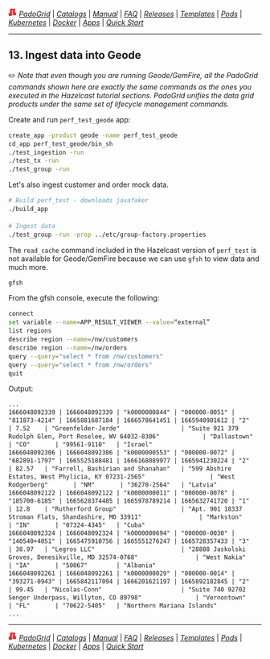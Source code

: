 ![PadoGrid](https://github.com/padogrid/padogrid/raw/develop/images/padogrid-3d-16x16.png) [*PadoGrid*](https://github.com/padogrid) | [*Catalogs*](https://github.com/padogrid/catalog-bundles/blob/master/all-catalog.md) | [*Manual*](https://github.com/padogrid/padogrid/wiki) | [*FAQ*](https://github.com/padogrid/padogrid/wiki/faq) | [*Releases*](https://github.com/padogrid/padogrid/releases) | [*Templates*](https://github.com/padogrid/padogrid/wiki/Using-Bundle-Templates) | [*Pods*](https://github.com/padogrid/padogrid/wiki/Understanding-Padogrid-Pods) | [*Kubernetes*](https://github.com/padogrid/padogrid/wiki/Kubernetes) | [*Docker*](https://github.com/padogrid/padogrid/wiki/Docker) | [*Apps*](https://github.com/padogrid/padogrid/wiki/Apps) | [*Quick Start*](https://github.com/padogrid/padogrid/wiki/Quick-Start)

---

## 13. Ingest data into Geode

✏️ *Note that even though you are running Geode/GemFire, all the PadoGrid commands shown here are exactly the same commands as the ones you executed in the Hazelcast tutorial sections. PadoGrid unifies the data grid products under the same set of lifecycle management commands.*

Create and run `perf_test_geode` app:

```bash
create_app -product geode -name perf_test_geode
cd_app perf_test_geode/bin_sh
./test_ingestion -run
./test_tx -run
./test_group -run
```

Let's also ingest customer and order mock data.

```bash
# Build perf_test - downloads javafaker
./build_app

# Ingest data
./test_group -run -prop ../etc/group-factory.properties
```

The `read_cache` command included in the Hazelcast version of `perf_test` is not available for Geode/GemFire because we can use `gfsh` to view data and much more.

```bash
gfsh
```

From the gfsh console, execute the following:

```bash
connect
set variable --name=APP_RESULT_VIEWER --value=“external”
list regions
describe region --name=/nw/customers
describe region --name=/nw/orders
query --query="select * from /nw/customers"
query --query="select * from /nw/orders"
quit
```

Output:

```console
...
1666048092339 | 1666048092339 | "k0000000844" | "000000-0051" | "811873-4214" | 1665881687184 | 1666578641451 | 1665940901612 | "2"     | 7.52    | "Greenfelder-Jerde"                 | "Suite 921 379 Rudolph Glen, Port Roselee, WV 64032-8306"            | "Dallastown"            | "CO"       | "99561-9110"   | "Israel"
1666048092306 | 1666048092306 | "k0000000553" | "000000-0072" | "682891-1797" | 1665525188481 | 1666168089977 | 1665941230224 | "2"     | 82.57   | "Farrell, Bashirian and Shanahan"   | "599 Abshire Estates, West Phylicia, KY 07231-2565"                  | "West Rodgerberg"       | "NM"       | "36270-2564"   | "Latvia"
1666048092122 | 1666048092122 | "k0000000011" | "000000-0078" | "185700-6185" | 1665628374485 | 1665978789214 | 1665632741720 | "1"     | 12.8    | "Rutherford Group"                  | "Apt. 901 18337 Stroman Flats, Shandashire, MO 33911"                | "Markston"              | "IN"       | "07324-4345"   | "Cuba"
1666048092324 | 1666048092324 | "k0000000694" | "000000-0030" | "140540+4051" | 1665475910756 | 1665551276247 | 1665728357433 | "3"     | 38.97   | "Legros LLC"                        | "28888 Jaskolski Groves, Denesikville, MD 32574-0768"                | "West Nakia"            | "IA"       | "50067"        | "Albania"
1666048092261 | 1666048092261 | "k0000000029" | "000000-0014" | "393271-0943" | 1665842117094 | 1666201621197 | 1665892182845 | "2"     | 99.45   | "Nicolas-Conn"                      | "Suite 740 92702 Senger Underpass, Willyton, CO 89798"               | "Vernontown"            | "FL"       | "70622-5405"   | "Northern Mariana Islands"
...
```

---

![PadoGrid](https://github.com/padogrid/padogrid/raw/develop/images/padogrid-3d-16x16.png) [*PadoGrid*](https://github.com/padogrid) | [*Catalogs*](https://github.com/padogrid/catalog-bundles/blob/master/all-catalog.md) | [*Manual*](https://github.com/padogrid/padogrid/wiki) | [*FAQ*](https://github.com/padogrid/padogrid/wiki/faq) | [*Releases*](https://github.com/padogrid/padogrid/releases) | [*Templates*](https://github.com/padogrid/padogrid/wiki/Using-Bundle-Templates) | [*Pods*](https://github.com/padogrid/padogrid/wiki/Understanding-Padogrid-Pods) | [*Kubernetes*](https://github.com/padogrid/padogrid/wiki/Kubernetes) | [*Docker*](https://github.com/padogrid/padogrid/wiki/Docker) | [*Apps*](https://github.com/padogrid/padogrid/wiki/Apps) | [*Quick Start*](https://github.com/padogrid/padogrid/wiki/Quick-Start)
